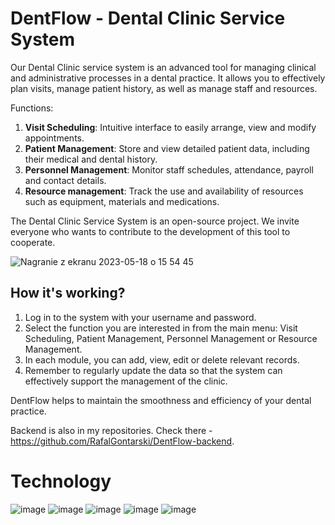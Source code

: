 # DentFlow - Dental Clinic Service System

Our Dental Clinic service system is an advanced tool for managing clinical and administrative processes in a dental practice. It allows you to effectively plan visits, manage patient history, as well as manage staff and resources.

Functions:
1. **Visit Scheduling**: Intuitive interface to easily arrange, view and modify appointments.
2. **Patient Management**: Store and view detailed patient data, including their medical and dental history.
3. **Personnel Management**: Monitor staff schedules, attendance, payroll and contact details.
4. **Resource management**: Track the use and availability of resources such as equipment, materials and medications.

The Dental Clinic Service System is an open-source project. We invite everyone who wants to contribute to the development of this tool to cooperate.

![Nagranie z ekranu 2023-05-18 o 15 54 45](https://github.com/RafalGontarski/DentFlow-backend/assets/106514250/59a74b76-75a2-4d9e-9972-cee471fa8483)

## How it's working?

1. Log in to the system with your username and password.
2. Select the function you are interested in from the main menu: Visit Scheduling, Patient Management, Personnel Management or Resource Management.
3. In each module, you can add, view, edit or delete relevant records.
4. Remember to regularly update the data so that the system can effectively support the management of the clinic.

DentFlow helps to maintain the smoothness and efficiency of your dental practice.

Backend is also in my repositories. Check there - https://github.com/RafalGontarski/DentFlow-backend.


# Technology
![image](https://github.com/RafalGontarski/DentFlow-frontend/assets/106514250/6275239b-c711-4004-8deb-c4442440ef99) ![image](https://github.com/RafalGontarski/DentFlow-frontend/assets/106514250/2b443685-586f-4354-8a27-11e3cad68efc) ![image](https://github.com/RafalGontarski/DentFlow-frontend/assets/106514250/e86470fc-f9d7-4e7d-a0fc-88e60353ddf0) ![image](https://github.com/RafalGontarski/DentFlow-frontend/assets/106514250/14a34e6e-fee8-44bb-af68-f574782b1e23) ![image](https://github.com/RafalGontarski/DentFlow-frontend/assets/106514250/250522fa-d6b3-4490-b8bf-18ce2eb7457b)
